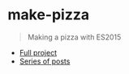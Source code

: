 # make-pizza

> Making a pizza with ES2015

- [Full project](https://github.com/bukinoshita/make-pizza)
- [Series of posts](https://medium.com/@bukinoshita/part-i-how-to-create-a-node-module-5f3b1d3b4b70)
